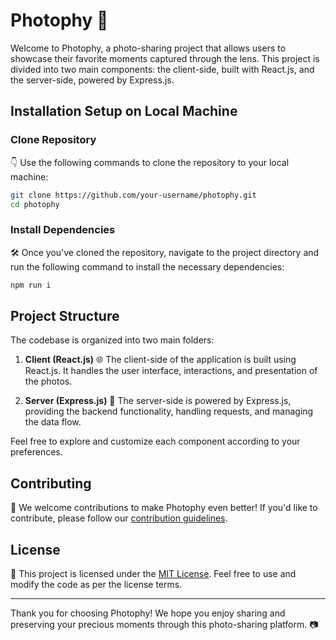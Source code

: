# Photophy 📸

Welcome to Photophy, a photo-sharing project that allows users to showcase their favorite moments captured through the lens. This project is divided into two main components: the client-side, built with React.js, and the server-side, powered by Express.js.

## Installation Setup on Local Machine

### Clone Repository
👇 Use the following commands to clone the repository to your local machine:

```bash
git clone https://github.com/your-username/photophy.git
cd photophy
```

### Install Dependencies
🛠️ Once you've cloned the repository, navigate to the project directory and run the following command to install the necessary dependencies:

```bash
npm run i
```

## Project Structure

The codebase is organized into two main folders:

1. **Client (React.js)**
   🌐 The client-side of the application is built using React.js. It handles the user interface, interactions, and presentation of the photos.

2. **Server (Express.js)**
   🚀 The server-side is powered by Express.js, providing the backend functionality, handling requests, and managing the data flow.

Feel free to explore and customize each component according to your preferences.

## Contributing

🤝 We welcome contributions to make Photophy even better! If you'd like to contribute, please follow our [contribution guidelines](CONTRIBUTING.md).

## License

📝 This project is licensed under the [MIT License](LICENSE). Feel free to use and modify the code as per the license terms.

---

Thank you for choosing Photophy! We hope you enjoy sharing and preserving your precious moments through this photo-sharing platform. 📷
